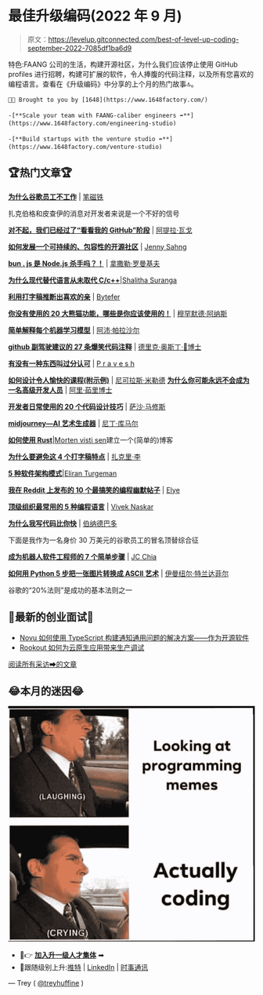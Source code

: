 # 最佳升级编码(2022 年 9 月)

> 原文：<https://levelup.gitconnected.com/best-of-level-up-coding-september-2022-7085df1ba6d9>

特色:FAANG 公司的生活，构建开源社区，为什么我们应该停止使用 GitHub profiles 进行招聘，构建可扩展的软件，令人捧腹的代码注释，以及所有您喜欢的编程语言。查看在《升级编码》中分享的上个月的热门故事🔝。

```
🚀🔥 Brought to you by [1648](https://www.1648factory.com/)

-[**Scale your team with FAANG-caliber engineers ➡️**](https://www.1648factory.com/engineering-studio)

-[**Build startups with the venture studio ➡️**](https://www.1648factory.com/venture-studio)
```

## 🏆热门文章🏆

[**为什么谷歌员工不工作**](/why-google-employees-dont-work-f6a7521a6ed6?sk=29d83b2c3723d445fcc801ad28e86006) | [笔磁铁](https://medium.com/u/739ee1624074?source=post_page-----7085df1ba6d9--------------------------------)

扎克伯格和皮查伊的消息对开发者来说是一个不好的信号

[**对不起，我们已经过了“看看我的 GitHub”阶段**](/im-sorry-but-we-re-past-the-look-at-my-github-phase-17f796fa6db1?sk=76500cd342f0abea1d8ae01f39ba0c08) | [阿提拉·瓦戈](https://medium.com/u/2053aaf853f5?source=post_page-----7085df1ba6d9--------------------------------)

[**如何发展一个可持续的、包容性的开源社区**](https://medium.com/gitconnected/how-to-grow-a-sustainable-inclusive-open-source-community-ce156214cc9f) | [Jenny Sahng](https://medium.com/u/30ad0566514?source=post_page-----7085df1ba6d9--------------------------------)

[**bun . js 是 Node.js 杀手吗？！**](/is-bun-js-the-node-js-killer-ffeb0f89196a) | [拿撒勒·罗曼基夫](https://medium.com/u/256e83346376?source=post_page-----7085df1ba6d9--------------------------------)

[**为什么现代替代语言从未取代 C/c++**](/why-modern-alternative-languages-never-replace-c-c-cbf0afc5f1dc?sk=b41b21195083eff917b54c06b0d340f0)|[Shalitha Suranga](https://medium.com/u/ce00b3e87ebf?source=post_page-----7085df1ba6d9--------------------------------)

[**利用打字稿推断出喜欢的亲**](/using-typescript-infer-like-a-pro-f30ab8ab41c7?sk=76baffe17fe1c48c99e1bbbb3eab9f0e) | [Bytefer](https://medium.com/u/ef5656df9c6c?source=post_page-----7085df1ba6d9--------------------------------)

[**你没有使用的 20 大熊猫功能，哪些是你应该使用的！**](/top-20-pandas-functions-which-you-arent-using-which-you-should-be-using-a408a330daac) | [穆罕默德·阿纳斯](https://medium.com/u/ec3283212a5d?source=post_page-----7085df1ba6d9--------------------------------)

[**简单解释每个机器学习模型**](/explaining-each-machine-learning-model-in-brief-92f82b41ba71?sk=4d00737d9a522f3ec22de38989c67eff) | [阿沛·帕拉沙尔](https://medium.com/u/76f234261155?source=post_page-----7085df1ba6d9--------------------------------)

[**github 副驾驶建议的 27 条爆笑代码注释**](/27-hilarious-code-comments-suggested-by-github-copilot-b507f3ab78fb) | [德里克·奥斯丁·🥳博士](https://medium.com/u/e5294c417caf?source=post_page-----7085df1ba6d9--------------------------------)

[**有没有一种东西叫过分认可**](/is-there-such-a-thing-called-too-much-recognition-d72dc18db875?sk=50e88192db90ffcc94187f5dabb42135) | [P r a v e s h](https://medium.com/u/5c4cb49d77c7?source=post_page-----7085df1ba6d9--------------------------------)

[**如何设计令人愉快的课程(附示例)**](/how-to-design-classes-that-are-pleasant-to-work-with-with-examples-8e156f7fbbe9?sk=b4acf87f8b21e4c2dedeedd1f9051c8f) | [尼可拉斯·米勒德](https://medium.com/u/7c7a43b3d9de?source=post_page-----7085df1ba6d9--------------------------------)
[**为什么你可能永远不会成为一名高级开发人员**](/why-you-might-never-become-a-senior-developer-c00f543d4142?sk=f659e3cc65759438e513dc5dbc57d554) | [阿里·茹里博士](https://medium.com/u/593908e0206?source=post_page-----7085df1ba6d9--------------------------------)

[**开发者日常使用的 20 个代码设计技巧**](/20-code-design-tips-for-developers-for-everyday-use-ed7c4413b544?sk=7450f87b274c9fdc75a77d4a2cb10718) | [萨沙·马修斯](https://medium.com/u/7dbfd98d244c?source=post_page-----7085df1ba6d9--------------------------------)

[**midjourney—AI 艺术生成器**](/midjournery-ai-art-generator-a73eb8188a8c) | [尼丁·库马尔](https://medium.com/u/140fb020087f?source=post_page-----7085df1ba6d9--------------------------------)

[**如何使用 Rust**](/how-to-build-a-simple-blog-using-rust-54cdee8541c0)|[Morten visti sen](https://medium.com/u/dba20064ffad?source=post_page-----7085df1ba6d9--------------------------------)建立一个(简单的)博客

[**为什么要避免这 4 个打字稿特点**](/why-you-should-avoid-these-3-typescript-features-cdb89f82e91c?sk=91e32ff5765b908631a038d4b27628ad) | [扎克里·李](https://medium.com/u/8a4a4f5642d?source=post_page-----7085df1ba6d9--------------------------------)

[**5 种软件架构模式**](/5-software-architectural-patterns-871e2705c998?sk=6aa9e2e89c1ca4d4c6416e9dbb55b831)|[Eliran Turgeman](https://medium.com/u/6bc443058082?source=post_page-----7085df1ba6d9--------------------------------)

[**我在 Reddit 上发布的 10 个最搞笑的编程幽默帖子**](/my-top-10-funniest-programming-humor-meme-posts-on-reddit-c3334b5ecba1?sk=797aeb1b4a9fbc5d0e22cd725eeb53f4) | [Elye](https://medium.com/u/5742b4fcf89e?source=post_page-----7085df1ba6d9--------------------------------)

[**顶级组织最常用的 5 种编程语言**](/5-most-used-programming-languages-that-the-top-organizations-are-using-7f242968cced?sk=8e5142a5a99a76be9ac1bfe3e0c9b798) | [Vivek Naskar](https://medium.com/u/873738f2db55?source=post_page-----7085df1ba6d9--------------------------------)

[**为什么我写代码比你快**](/why-im-writing-code-faster-than-you-6c4cb720a9c3?sk=332c1580a97411dd833e4d0da9bcfab5) | [伯纳德巴多](https://medium.com/u/b970c961c4e1?source=post_page-----7085df1ba6d9--------------------------------)

下面是我作为一名身价 30 万美元的谷歌员工的冒名顶替综合征

[**成为机器人软件工程师的 7 个简单步骤**](/how-to-become-a-robotics-software-engineer-in-7-simple-steps-b947ad9284a1) | [JC Chia](https://medium.com/u/6bf136a6afb?source=post_page-----7085df1ba6d9--------------------------------)

[**如何用 Python 5 步把一张图片转换成 ASCII 艺术**](/how-to-convert-an-image-to-ascii-art-with-python-in-5-steps-efbac8996d5e) | [伊曼纽尔·特兰达菲尔](https://medium.com/u/81f9b0b35de?source=post_page-----7085df1ba6d9--------------------------------)

谷歌的“20%法则”是成功的基本法则之一

## 🎤最新的创业面试🎤

*   [Novu 如何使用 TypeScript 构建通知通用问题的解决方案——作为开源软件](/how-we-built-the-solution-to-the-universal-problem-of-notifications-as-open-source-software-688cfc51b1d9)
*   [Rookout 如何为云原生应用带来生产调试](/how-we-bring-production-debugging-to-cloud-native-applications-d64661aa8f32)

[阅读所有采访➡的文章](https://levelup.gitconnected.com/interviews/home)

## 😂本月的迷因😂

![](img/a55427393e83d173bb0c843cc414ff71.png)

*   🚀👉 [**加入升一级人才集体**](https://levelup.pallet.com/talent/welcome?referral=true) ➡
*   🔔跟随级别上升:[推特](https://twitter.com/gitconnected) | [LinkedIn](https://www.linkedin.com/company/gitconnected) | [时事通讯](https://newsletter.levelup.dev/)

— Trey ( [@treyhuffine](https://twitter.com/treyhuffine) )